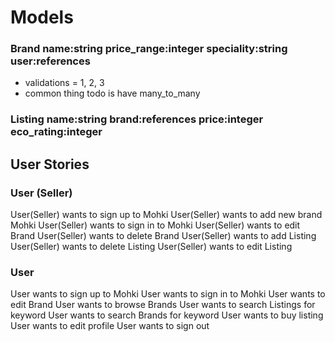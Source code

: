 # Models

### Brand name:string price_range:integer speciality:string user:references 
- validations = 1, 2, 3 
- common thing todo is have many_to_many 
### Listing name:string brand:references price:integer eco_rating:integer 

## User Stories 

### User (Seller)

User(Seller) wants to sign up to Mohki
User(Seller) wants to add new brand Mohki
User(Seller) wants to sign in to Mohki
User(Seller) wants to edit Brand 
User(Seller) wants to delete Brand
User(Seller) wants to add Listing
User(Seller) wants to delete Listing
User(Seller) wants to edit Listing

### User

User wants to sign up to Mohki
User wants to sign in to Mohki
User wants to edit Brand 
User wants to browse Brands
User wants to search Listings for keyword
User wants to search Brands for keyword
User wants to buy listing
User wants to edit profile
User wants to sign out 